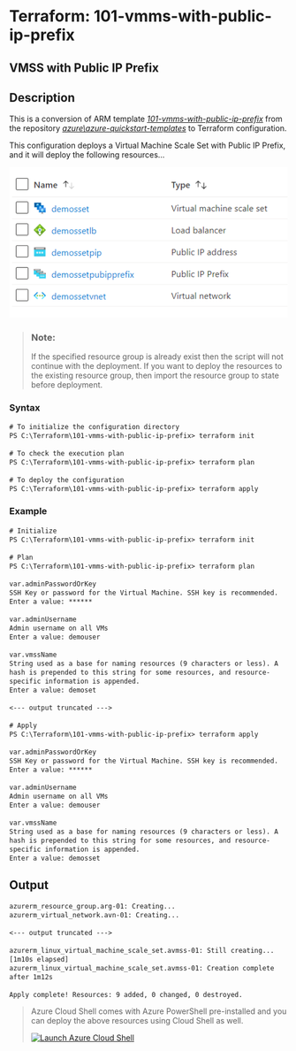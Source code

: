 # Terraform: 101-vmms-with-public-ip-prefix
## VMSS with Public IP Prefix
## Description 

This is a conversion of ARM template *[101-vmms-with-public-ip-prefix](https://github.com/Azure/azure-quickstart-templates/tree/master/101-vmms-with-public-ip-prefix)* from the repository *[azure\azure-quickstart-templates](https://github.com/Azure/azure-quickstart-templates)* to Terraform configuration.

This configuration deploys a Virtual Machine Scale Set with Public IP Prefix, and it will deploy the following resources...

![output](resources.png)

> ### Note:
> If the specified resource group is already exist then the script will not continue with the deployment. If you want to deploy the resources to the existing resource group, then import the resource group to state before deployment.

### Syntax
```
# To initialize the configuration directory
PS C:\Terraform\101-vmms-with-public-ip-prefix> terraform init 

# To check the execution plan
PS C:\Terraform\101-vmms-with-public-ip-prefix> terraform plan

# To deploy the configuration
PS C:\Terraform\101-vmms-with-public-ip-prefix> terraform apply
```
### Example
```
# Initialize
PS C:\Terraform\101-vmms-with-public-ip-prefix> terraform init 

# Plan
PS C:\Terraform\101-vmms-with-public-ip-prefix> terraform plan

var.adminPasswordOrKey
SSH Key or password for the Virtual Machine. SSH key is recommended.
Enter a value: ******

var.adminUsername
Admin username on all VMs
Enter a value: demouser

var.vmssName
String used as a base for naming resources (9 characters or less). A hash is prepended to this string for some resources, and resource-specific information is appended.
Enter a value: demoset

<--- output truncated --->

# Apply
PS C:\Terraform\101-vmms-with-public-ip-prefix> terraform apply

var.adminPasswordOrKey
SSH Key or password for the Virtual Machine. SSH key is recommended.
Enter a value: ******

var.adminUsername
Admin username on all VMs
Enter a value: demouser

var.vmssName
String used as a base for naming resources (9 characters or less). A hash is prepended to this string for some resources, and resource-specific information is appended.
Enter a value: demosset
```
## Output
```
azurerm_resource_group.arg-01: Creating...
azurerm_virtual_network.avn-01: Creating...

<--- output truncated --->

azurerm_linux_virtual_machine_scale_set.avmss-01: Still creating... [1m10s elapsed]
azurerm_linux_virtual_machine_scale_set.avmss-01: Creation complete after 1m12s

Apply complete! Resources: 9 added, 0 changed, 0 destroyed.
```

> Azure Cloud Shell comes with Azure PowerShell pre-installed and you can deploy the above resources using Cloud Shell as well.
>
>[![](https://shell.azure.com/images/launchcloudshell.png "Launch Azure Cloud Shell")](https://shell.azure.com)